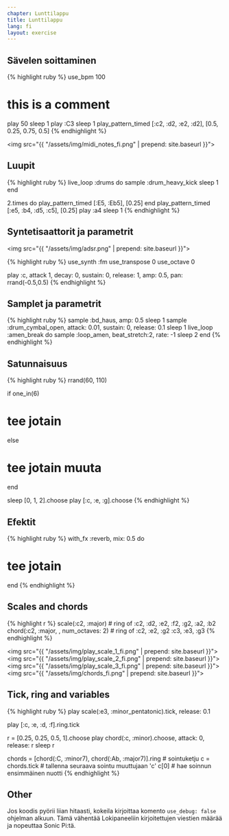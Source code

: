 ```yaml
---
chapter: Lunttilappu
title: Lunttilappu
lang: fi
layout: exercise
---
```


## Sävelen soittaminen

{% highlight ruby %}
use_bpm 100
# this is a comment
play 50
sleep 1
play :C3
sleep 1
play_pattern_timed [:c2, :d2, :e2, :d2], [0.5, 0.25, 0.75, 0.5]
{% endhighlight %}

<img src="{{ "/assets/img/midi_notes_fi.png" | prepend: site.baseurl }}">


## Luupit

{% highlight ruby %}
live_loop :drums do
  sample :drum_heavy_kick
  sleep 1
end

2.times do
  play_pattern_timed [:E5, :Eb5], [0.25]
end
play_pattern_timed [:e5, :b4, :d5, :c5], [0.25]
play :a4
sleep 1
{% endhighlight %}

## Syntetisaattorit ja parametrit

<img src="{{ "/assets/img/adsr.png" | prepend: site.baseurl }}">

{% highlight ruby %}
use_synth :fm
use_transpose 0
use_octave 0

play :c, attack 1, decay: 0, sustain: 0, release: 1, amp: 0.5, pan: rrand(-0.5,0.5)
{% endhighlight %}

## Samplet ja parametrit

{% highlight ruby %}
sample :bd_haus, amp: 0.5
sleep 1
sample :drum_cymbal_open, attack: 0.01, sustain: 0, release: 0.1 
sleep 1
live_loop :amen_break do
  sample :loop_amen, beat_stretch:2, rate: -1
  sleep 2
end
{% endhighlight %}

## Satunnaisuus

{% highlight ruby %}
rrand(60, 110)

if one_in(6)
  # tee jotain
else
  # tee jotain muuta
end

sleep [0, 1, 2].choose
play [:c, :e, :g].choose
{% endhighlight %}

## Efektit

{% highlight ruby %}
with_fx :reverb, mix: 0.5 do
  # tee jotain
end
{% endhighlight %}

## Scales and chords

{% highlight r %}
scale(:c2, :major) # ring of :c2, :d2, :e2, :f2, :g2, :a2, :b2
chord(:c2, :major, , num_octaves: 2) # ring of :c2, :e2, :g2 :c3, :e3, :g3
{% endhighlight %}

<img src="{{ "/assets/img/play_scale_1_fi.png" | prepend: site.baseurl }}">
<img src="{{ "/assets/img/play_scale_2_fi.png" | prepend: site.baseurl }}">
<img src="{{ "/assets/img/play_scale_3_fi.png" | prepend: site.baseurl }}">
<img src="{{ "/assets/img/chords_fi.png" | prepend: site.baseurl }}">

## Tick, ring and variables

{% highlight ruby %}
play scale(:e3, :minor_pentatonic).tick, release: 0.1

play [:c, :e, :d, :f].ring.tick

r = [0.25, 0.25, 0.5, 1].choose
play chord(:c, :minor).choose, attack: 0, release: r
sleep r

chords = [chord(:C, :minor7), chord(:Ab, :major7)].ring # sointuketju
c = chords.tick # tallenna seuraava sointu muuttujaan 'c'
c[0] # hae soinnun ensimmäinen nuotti
{% endhighlight %}

## Other

Jos koodis pyörii liian hitaasti, kokeila kirjoittaa komento `use_debug: false` ohjelman alkuun. Tämä vähentää Lokipaneeliin kirjoitettujen viestien määrää ja nopeuttaa Sonic Pi:tä. 